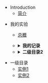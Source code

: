 * Introduction
    * [简介](README.md)


- 我的实验
    - [总概](README.md)
    - <details><summary><b>我的记录</b></summary>
      <p>

        - [第一天过程](zh-cn/mybuild.md)
        - [测试页面一](/zh-cn/test1.md)
        - [测试页面二](/zh-cn/test2.md)
        - [画个圣诞树](/zh-cn/za.md)
        - <details><summary><b>三级目录</b></summary>
          <p>

            - [实例1](README.md)
            - [实例2](README.md)
            - [实例3](README.md)
            - [实例4](README.md)
            - [实例5](README.md)

          </p>
          </details>
      </p>
      
      </details>
    - <details><summary><b>二级目录2</b></summary>
      <p>

        - [实例1](/zh-cn/test1.md)
        - [实例2](/zh-cn/test2.md)
        - [实例3](README.md)
        - [实例4](README.md)
        - [实例5](README.md)
        - <details><summary><b>三级目录</b></summary>
          <p>

            - [实例1](/zh-cn/test1.md)
            - [实例2](/zh-cn/test2.md)
            - [实例3](README.md)
            - [实例4](README.md)
            - [实例5](README.md)

          </p>
          </details>
        
      </p>
      </details>

* 一级目录
    - [实例1](/zh-cn/test1.md)
    - [实例2](/zh-cn/test2.md)


